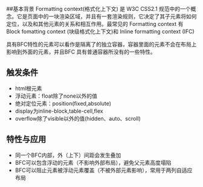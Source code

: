 ##基本背景
Formatting context(格式化上下文) 是 W3C CSS2.1 规范中的一个概念。它是页面中的一块渲染区域，并且有一套渲染规则，它决定了其子元素将如何定位，以及和其他元素的关系和相互作用。最常见的 Formatting context 有 Block fomatting context (块级格式化上下文)和 Inline formatting context (IFC)

具有BFC特性的元素可以看作是隔离了的独立容器，容器里面的元素不会在布局上影响到外面的元素，并且BFC 具有普通容器所没有的一些特性。

## 触发条件
+ html根元素
+ 浮动元素：float除了none以外的值 
+ 绝对定位元素：position(fixed,absolute)
+ display为inline-block,table-cell,flex
+ overflow除了visible以外的值(hidden、auto、scroll)

## 特性与应用
+ 同一个BFC内部，外（上下）间距会发生叠加
+ BFC可以包含浮动的元素（不影响外部布局），避免父元素高度塌陷
+ BFC可以阻止元素被浮动元素覆盖（不被外部元素影响），常用于两列自适应布局



